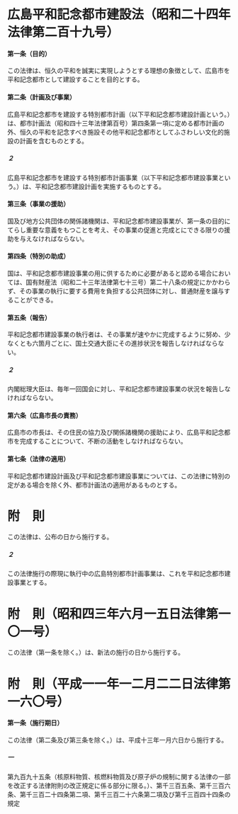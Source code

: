 # 広島平和記念都市建設法（昭和二十四年法律第二百十九号）
#### 第一条（目的）
この法律は、恒久の平和を誠実に実現しようとする理想の象徴として、広島市を平和記念都市として建設することを目的とする。
#### 第二条（計画及び事業）
広島平和記念都市を建設する特別都市計画（以下平和記念都市建設計画という。）は、都市計画法（昭和四十三年法律第百号）第四条第一項に定める都市計画の外、恒久の平和を記念すべき施設その他平和記念都市としてふさわしい文化的施設の計画を含むものとする。
##### ２
広島平和記念都市を建設する特別都市計画事業（以下平和記念都市建設事業という。）は、平和記念都市建設計画を実施するものとする。
#### 第三条（事業の援助）
国及び地方公共団体の関係諸機関は、平和記念都市建設事業が、第一条の目的にてらし重要な意義をもつことを考え、その事業の促進と完成とにできる限りの援助を与えなければならない。
#### 第四条（特別の助成）
国は、平和記念都市建設事業の用に供するために必要があると認める場合においては、国有財産法（昭和二十三年法律第七十三号）第二十八条の規定にかかわらず、その事業の執行に要する費用を負担する公共団体に対し、普通財産を譲与することができる。
#### 第五条（報告）
平和記念都市建設事業の執行者は、その事業が速やかに完成するように努め、少なくとも六箇月ごとに、国土交通大臣にその進捗状況を報告しなければならない。
##### ２
内閣総理大臣は、毎年一回国会に対し、平和記念都市建設事業の状況を報告しなければならない。
#### 第六条（広島市長の責務）
広島市の市長は、その住民の協力及び関係諸機関の援助により、広島平和記念都市を完成することについて、不断の活動をしなければならない。
#### 第七条（法律の適用）
平和記念都市建設計画及び平和記念都市建設事業については、この法律に特別の定がある場合を除く外、都市計画法の適用があるものとする。
# 附　則
この法律は、公布の日から施行する。
##### ２
この法律施行の際現に執行中の広島特別都市計画事業は、これを平和記念都市建設事業とする。
# 附　則（昭和四三年六月一五日法律第一〇一号）
この法律（第一条を除く。）は、新法の施行の日から施行する。
# 附　則（平成一一年一二月二二日法律第一六〇号）
#### 第一条（施行期日）
この法律（第二条及び第三条を除く。）は、平成十三年一月六日から施行する。
##### 一
第九百九十五条（核原料物質、核燃料物質及び原子炉の規制に関する法律の一部を改正する法律附則の改正規定に係る部分に限る。）、第千三百五条、第千三百六条、第千三百二十四条第二項、第千三百二十六条第二項及び第千三百四十四条の規定

